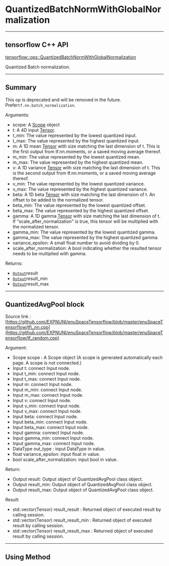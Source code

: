 # QuantizedBatchNormWithGlobalNormalization

---

## tensorflow C++ API

[tensorflow::ops::QuantizedBatchNormWithGlobalNormalization](https://www.tensorflow.org/api_docs/cc/class/tensorflow/ops/quantized-batch-norm-with-global-normalization)

Quantized Batch normalization.

---

## Summary

This op is deprecated and will be removed in the future. Prefer`tf.nn.batch_normalization`.

Arguments:

* scope: A [Scope](https://www.tensorflow.org/api_docs/cc/class/tensorflow/scope.html#classtensorflow_1_1_scope) object
* t: A 4D input [Tensor](https://www.tensorflow.org/api_docs/cc/class/tensorflow/tensor.html#classtensorflow_1_1_tensor).
* t\_min: The value represented by the lowest quantized input.
* t\_max: The value represented by the highest quantized input.
* m: A 1D mean [Tensor](https://www.tensorflow.org/api_docs/cc/class/tensorflow/tensor.html#classtensorflow_1_1_tensor) with size matching the last dimension of t. This is the first output from tf.nn.moments, or a saved moving average thereof.
* m\_min: The value represented by the lowest quantized mean.
* m\_max: The value represented by the highest quantized mean.
* v: A 1D variance [Tensor](https://www.tensorflow.org/api_docs/cc/class/tensorflow/tensor.html#classtensorflow_1_1_tensor) with size matching the last dimension of t. This is the second output from tf.nn.moments, or a saved moving average thereof.
* v\_min: The value represented by the lowest quantized variance.
* v\_max: The value represented by the highest quantized variance.
* beta: A 1D beta [Tensor](https://www.tensorflow.org/api_docs/cc/class/tensorflow/tensor.html#classtensorflow_1_1_tensor) with size matching the last dimension of t. An offset to be added to the normalized tensor.
* beta\_min: The value represented by the lowest quantized offset.
* beta\_max: The value represented by the highest quantized offset.
* gamma: A 1D gamma [Tensor](https://www.tensorflow.org/api_docs/cc/class/tensorflow/tensor.html#classtensorflow_1_1_tensor) with size matching the last dimension of t. If "scale\_after\_normalization" is true, this tensor will be multiplied with the normalized tensor.
* gamma\_min: The value represented by the lowest quantized gamma.
* gamma\_max: The value represented by the highest quantized gamma.
* variance\_epsilon: A small float number to avoid dividing by 0.
* scale\_after\_normalization: A bool indicating whether the resulted tensor needs to be multiplied with gamma.

Returns:

* [`Output`](https://www.tensorflow.org/api_docs/cc/class/tensorflow/output.html#classtensorflow_1_1_output)result
* [`Output`](https://www.tensorflow.org/api_docs/cc/class/tensorflow/output.html#classtensorflow_1_1_output)result\_min
* [`Output`](https://www.tensorflow.org/api_docs/cc/class/tensorflow/output.html#classtensorflow_1_1_output)result\_max

---

## QuantizedAvgPool block

Source link : [https://github.com/EXPNUNI/enuSpaceTensorflow/blob/master/enuSpaceTensorflow/tf\_nn.cpp](https://github.com/EXPNUNI/enuSpaceTensorflow/blob/master/enuSpaceTensorflow/tf_random.cpp)

Argument:

* Scope scope : A Scope object \(A scope is generated automatically each page. A scope is not connected.\)
* Input t: connect  Input node.
* Input t\_min: connect  Input node.
* Input t\_max: connect  Input node.
* Input m: connect  Input node.
* Input m\_min: connect  Input node.
* Input m\_max: connect  Input node.
* Input v: connect  Input node.
* Input v\_min: connect  Input node.
* Input v\_max: connect  Input node.
* Input beta: connect  Input node.
* Input beta\_min: connect  Input node.
* Input beta\_max: connect  Input node.
* Input gamma: connect  Input node.
* Input gamma\_min: connect  Input node.
* Input gamma\_max: connect  Input node.
* DataType out\_type : input DataType in value.
* float variance\_epsilon: input float in value.
* bool scale\_after\_normalization: input bool in value.

Return:

* Output result: Output object of QuantizedAvgPool class object.
* Output result\_min: Output object of QuantizedAvgPool class object.
* Output result\_max: Output object of QuantizedAvgPool class object.

Result:

* std::vector\(Tensor\) result\_result : Returned object of executed result by calling session.
* std::vector\(Tensor\) result\_result\_min  : Returned object of executed result by calling session.
* std::vector\(Tensor\) result\_result\_max  : Returned object of executed result by calling session.

---

## Using Method



